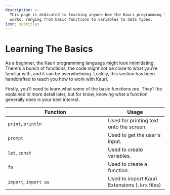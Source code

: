 ```yaml
---
description: >-
  This page is dedicated to teaching anyone how the Kauri programming language
  works, ranging from basic functions to variables to data types.
icon: subtitles
---
```


# Learning The Basics

As a beginner, the Kauri programming language might look intimidating. There's a bunch of functions, the code might not be close to what you're familiar with, and it can be overwhelming. Luckily, this section has been handcrafted to teach you how to work with Kauri.

Firstly, you'll need to learn what some of the basic functions _are_. They'll be explained in more detail later, but for know, knowing what a function generally does is your best interest.

<table><thead><tr><th width="300.6414794921875">Function</th><th>Usage</th></tr></thead><tbody><tr><td><code>print</code>, <code>println</code></td><td>Used for printing text onto the screen.</td></tr><tr><td><code>prompt</code></td><td>Used to get the user's input.</td></tr><tr><td><code>let</code>, <code>const</code></td><td>Used to create variables.</td></tr><tr><td><code>fn</code></td><td>Used to create a function.</td></tr><tr><td><code>import</code>, <code>import as</code></td><td>Used to import Kauri Extensions (<code>.krx</code> files)</td></tr></tbody></table>


